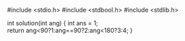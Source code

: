 #include <stdio.h>
#include <stdbool.h>
#include <stdlib.h>

int solution(int ang) {
    int ans = 1;    
    return ang<90?1:ang==90?2:ang<180?3:4;
}
